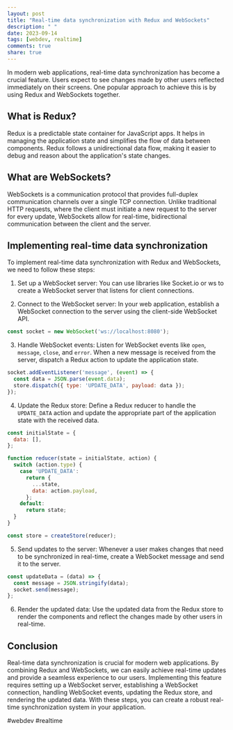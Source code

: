 ```yaml
---
layout: post
title: "Real-time data synchronization with Redux and WebSockets"
description: " "
date: 2023-09-14
tags: [webdev, realtime]
comments: true
share: true
---
```


In modern web applications, real-time data synchronization has become a crucial feature. Users expect to see changes made by other users reflected immediately on their screens. One popular approach to achieve this is by using Redux and WebSockets together.

## What is Redux?

Redux is a predictable state container for JavaScript apps. It helps in managing the application state and simplifies the flow of data between components. Redux follows a unidirectional data flow, making it easier to debug and reason about the application's state changes.

## What are WebSockets?

WebSockets is a communication protocol that provides full-duplex communication channels over a single TCP connection. Unlike traditional HTTP requests, where the client must initiate a new request to the server for every update, WebSockets allow for real-time, bidirectional communication between the client and the server.

## Implementing real-time data synchronization

To implement real-time data synchronization with Redux and WebSockets, we need to follow these steps:

1. Set up a WebSocket server: You can use libraries like Socket.io or ws to create a WebSocket server that listens for client connections.

2. Connect to the WebSocket server: In your web application, establish a WebSocket connection to the server using the client-side WebSocket API.

```javascript
const socket = new WebSocket('ws://localhost:8080');
```

3. Handle WebSocket events: Listen for WebSocket events like `open`, `message`, `close`, and `error`. When a new message is received from the server, dispatch a Redux action to update the application state.

```javascript
socket.addEventListener('message', (event) => {
  const data = JSON.parse(event.data);
  store.dispatch({ type: 'UPDATE_DATA', payload: data });
});
```

4. Update the Redux store: Define a Redux reducer to handle the `UPDATE_DATA` action and update the appropriate part of the application state with the received data.

```javascript
const initialState = {
  data: [],
};

function reducer(state = initialState, action) {
  switch (action.type) {
    case 'UPDATE_DATA':
      return {
        ...state,
        data: action.payload,
      };
    default:
      return state;
  }
}

const store = createStore(reducer);
```

5. Send updates to the server: Whenever a user makes changes that need to be synchronized in real-time, create a WebSocket message and send it to the server.

```javascript
const updateData = (data) => {
  const message = JSON.stringify(data);
  socket.send(message);
};
```

6. Render the updated data: Use the updated data from the Redux store to render the components and reflect the changes made by other users in real-time.

## Conclusion

Real-time data synchronization is crucial for modern web applications. By combining Redux and WebSockets, we can easily achieve real-time updates and provide a seamless experience to our users. Implementing this feature requires setting up a WebSocket server, establishing a WebSocket connection, handling WebSocket events, updating the Redux store, and rendering the updated data. With these steps, you can create a robust real-time synchronization system in your application.

#webdev #realtime